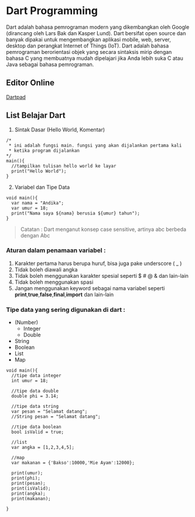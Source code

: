 # Dart Programming

Dart adalah bahasa pemrograman modern yang dikembangkan oleh Google (dirancang oleh Lars Bak dan Kasper Lund). Dart bersifat open source dan banyak dipakai untuk mengembangkan aplikasi mobile, web, server, desktop dan perangkat Internet of Things (IoT). Dart adalah bahasa pemrograman berorientasi objek yang secara sintaksis mirip dengan bahasa C yang membuatnya mudah dipelajari jika Anda lebih suka C atau Java sebagai bahasa pemrograman.

## Editor Online
[Dartpad](https://dartpad.dartlang.org/)

## List Belajar Dart
1. Sintak Dasar (Hello World, Komentar)
```
/* 
 * ini adalah fungsi main. fungsi yang akan dijalankan pertama kali
 * ketika program dijalankan
*/
main(){
  //tampilkan tulisan hello world ke layar
  print("Hello World");
}
```

2. Variabel dan Tipe Data
```
void main(){
  var nama = "Andika";
  var umur = 18;
  print("Nama saya ${nama} berusia ${umur} tahun");
}
```
> Catatan : Dart menganut konsep case sensitive, artinya abc berbeda dengan Abc
### Aturan dalam penamaan variabel :
1. Karakter pertama harus berupa huruf, bisa juga pake underscore ( _ )
2. Tidak boleh diawali angka
3. Tidak boleh menggunakan karakter spesial seperti $ # @ & dan lain-lain
4. Tidak boleh menggunakan spasi
5. Jangan menggunakan keyword sebagai nama variabel seperti **print**,**true**,**false**,**final**,**import** dan lain-lain

### Tipe data yang sering digunakan di dart :
- (Number)
  - Integer
  - Double
- String
- Boolean
- List
- Map
```
void main(){
  //tipe data integer
  int umur = 18;
  
  //tipe data double
  double phi = 3.14;
  
  //tipe data string
  var pesan = "Selamat datang";
  //String pesan = "Selamat datang";
  
  //tipe data boolean
  bool isValid = true;
  
  //list
  var angka = [1,2,3,4,5];
  
  //map
  var makanan = {'Bakso':10000,'Mie Ayam':12000};
  
  print(umur);
  print(phi);
  print(pesan);
  print(isValid);
  print(angka);
  print(makanan);

}
```
